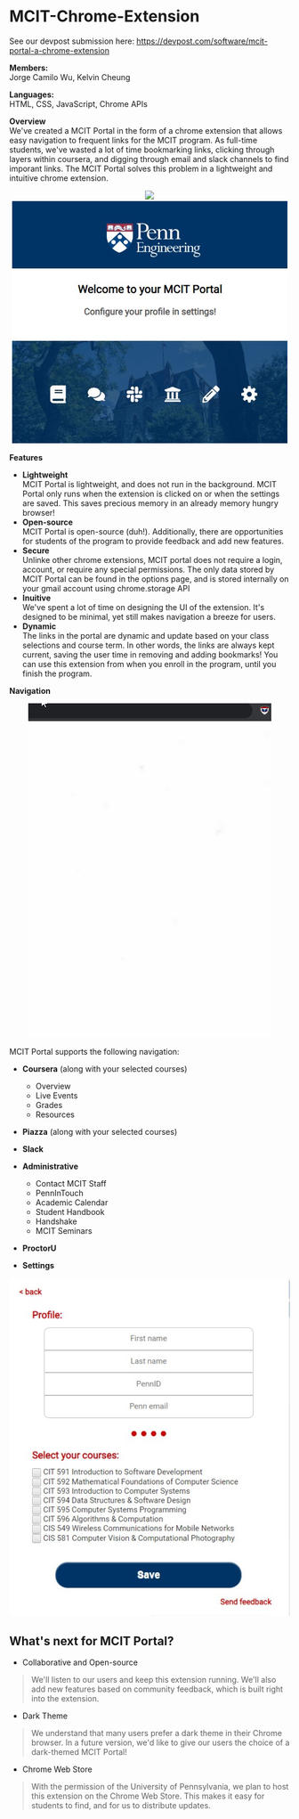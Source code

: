  # MCIT-Chrome-Extension
 
 See our devpost submission here: https://devpost.com/software/mcit-portal-a-chrome-extension
 
 **Members:**\
 Jorge Camilo Wu, Kelvin Cheung
 
 **Languages:**\
 HTML, CSS, JavaScript, Chrome APIs
 
 **Overview**\
 We've created a MCIT Portal in the form of a chrome extension that allows easy navigation to frequent links for the MCIT program. As full-time students, we've wasted a lot of time bookmarking links, clicking through layers within coursera, and digging through email and slack channels to find imporant links. The MCIT Portal solves this problem in a lightweight and intuitive chrome extension. 
 
 <p align="center">
 
 <img src="https://raw.githubusercontent.com/kelvinch9/MCIT-Chrome-Extension/master/images/extension_favicon.PNG?token=ANWOM6N7V7FBCYZZKCLFFRC6DC6VA">
 
  <img src="https://raw.githubusercontent.com/kelvinch9/MCIT-Chrome-Extension/master/images/welcome_msg.jpg?token=ANWOM6J4FEN2SWAEYCBSZCS6DC6WM">
 </p>
 
 **Features**
 
 * **Lightweight** \
    MCIT Portal is lightweight, and does not run in the background. MCIT Portal only runs when the extension is clicked on or when the settings are saved. This saves precious memory in an already memory hungry browser!
 * **Open-source** \
    MCIT Portal is open-source (duh!). Additionally, there are opportunities for students of the program to provide feedback and add new features.
 * **Secure** \
    Unlinke other chrome extensions, MCIT portal does not require a login, account, or require any special permissions. The only data stored by MCIT Portal can be found in the options page, and is stored internally on your gmail account using chrome.storage API 
 * **Inuitive** \
    We've spent a lot of time on designing the UI of the extension. It's designed to be minimal, yet still makes navigation a breeze for users.
 * **Dynamic** \
    The links in the portal are dynamic and update based on your class selections and course term. In other words, the links are always kept current, saving the user time in removing and adding bookmarks! You can use this extension from when you enroll in the program, until you finish the program.
 
**Navigation**
<p align="center">
 
  <img src="https://github.com/kelvinch9/MCIT-Chrome-Extension/blob/master/images/MCIT%20Portal.gif?raw=true">

</p>

MCIT Portal supports the following navigation:
* **Coursera** (along with your selected courses)
  * Overview 
  * Live Events
  * Grades
  * Resources

* **Piazza** (along with your selected courses)
* **Slack**
* **Administrative**
  * Contact MCIT Staff
  * PennInTouch
  * Academic Calendar
  * Student Handbook
  * Handshake
  * MCIT Seminars
* **ProctorU**
* **Settings**

<p align="center">
 
  <img src="https://raw.githubusercontent.com/kelvinch9/MCIT-Chrome-Extension/master/images/options.jpg">

</p>

## What's next for MCIT Portal?
* Collaborative and Open-source
 > We'll listen to our users and keep this extension running. We'll also add new features based on community feedback, which is built right into the extension.
*  Dark Theme
> We understand that many users prefer a dark theme in their Chrome browser. In a future version, we'd like to give our users the choice of a dark-themed MCIT Portal!
* Chrome Web Store
> With the permission of the University of Pennsylvania, we plan to host this extension on the Chrome Web Store. This makes it easy for students to find, and for us to distribute updates.
